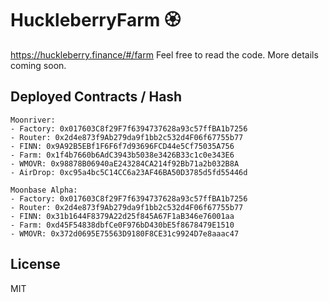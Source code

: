 # HuckleberryFarm 🏵

https://huckleberry.finance/#/farm  Feel free to read the code. More details coming soon.

## Deployed Contracts / Hash

```
Moonriver: 
- Factory: 0x017603C8f29F7f6394737628a93c57ffBA1b7256
- Router: 0x2d4e873f9Ab279da9f1bb2c532d4F06f67755b77
- FINN: 0x9A92B5EBf1F6F6f7d93696FCD44e5Cf75035A756
- Farm: 0x1f4b7660b6AdC3943b5038e3426B33c1c0e343E6
- WMOVR: 0x98878B06940aE243284CA214f92Bb71a2b032B8A
- AirDrop: 0xc95a4bc5C14CC6a23AF46BA50D3785d5fd55446d

Moonbase Alpha: 
- Factory: 0x017603C8f29F7f6394737628a93c57ffBA1b7256
- Router: 0x2d4e873f9Ab279da9f1bb2c532d4F06f67755b77
- FINN: 0x31b1644F8379A22d25f845A67F1aB346e76001aa
- Farm: 0xd45F54838dbfCe0F976bD430bE5f8678479E1510
- WMOVR: 0x372d0695E75563D9180F8CE31c9924D7e8aaac47
```

## License

MIT

